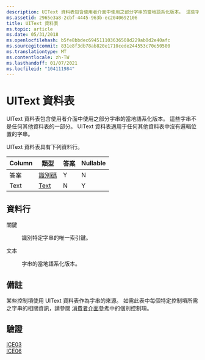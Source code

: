 ```yaml
---
description: UIText 資料表包含使用者介面中使用之部分字串的當地語系化版本。 這些字串不是任何其他資料表的一部分。 UIText 資料表適用于任何其他資料表中沒有邏輯位置的字串。
ms.assetid: 2965e3a8-2cbf-4445-963b-ec2040692106
title: UIText 資料表
ms.topic: article
ms.date: 05/31/2018
ms.openlocfilehash: b5fe8bbdec694511103636508d229ab0d2e40afc
ms.sourcegitcommit: 831e8f3db78ab820e1710cede244553c70e50500
ms.translationtype: MT
ms.contentlocale: zh-TW
ms.lasthandoff: 01/07/2021
ms.locfileid: "104111984"
---
```

# <a name="uitext-table"></a>UIText 資料表

UIText 資料表包含使用者介面中使用之部分字串的當地語系化版本。 這些字串不是任何其他資料表的一部分。 UIText 資料表適用于任何其他資料表中沒有邏輯位置的字串。

UIText 資料表具有下列資料行。



| Column | 類型                         | 答案 | Nullable |
|--------|------------------------------|-----|----------|
| 答案    | [識別碼](identifier.md) | Y   | N        |
| Text   | [Text](text.md)             | N   | Y        |



 

## <a name="columns"></a>資料行

<dl> <dt>

<span id="Key"></span><span id="key"></span><span id="KEY"></span>關鍵
</dt> <dd>

識別特定字串的唯一索引鍵。

</dd> <dt>

<span id="Text"></span><span id="text"></span><span id="TEXT"></span>文本
</dt> <dd>

字串的當地語系化版本。

</dd> </dl>

## <a name="remarks"></a>備註

某些控制項使用 UIText 資料表作為字串的來源。 如需此表中每個特定控制項所需之字串的相關資訊，請參閱 [消費者介面參考](user-interface-reference.md)中的個別控制項。

## <a name="validation"></a>驗證

<dl>

[ICE03](ice03.md)  
[ICE06](ice06.md)  
</dl>

 

 



